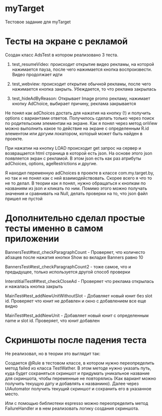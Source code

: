 # myTarget
Тестовое задание для myTarget

# Тесты на экране с рекламой 
Создан класс AdsTest в котором реализовано 3 теста.

1) test_resumeVideo: происходит открытие видео рекламы, на которой нажимается пауза, после чего нажимается кнопка воспроизвести. Видео продолжает идти

2) test_webview: происходит открытие обычной рекламы, после чего нажимается кнопка закрыть. Убеждается, то что реклама закрылась

3) test_hideAdByReason: Открывает Image promo рекламу, нажимает кнопку AdChoice, выбирает причину, реклама закрывается

Не понял как adChoices достать для нажатия на кнопку (!) и получить options с вариантами ответов. Получилось сделать только через поиск по родительским элементам на экране. Как я понял через метод onView можно выполнить какое то действие на экране с определенным R.id элементом или дргуим локатором, который может быть найден в проекте.   

При нажатии на кнопку LOAD происходит get запрос на сервер и возвращается html страница в которой есть json. На основе этого json появляется экран с рекламой. В этом json есть как раз атрибуты adChoices, options, ageRestrictions и другие.

Я находил переменную adChoices в проекте в классе com.my.target.by, но так и не понял как с ней взаимодействовать. Скорее всего я что то не то делал. В теории как я понял, нужно обращаться к кнопкам по названиям из json и кликать по ним.
Помимо этого можно получать значения и сравнивать на Null, делать проверки на то, что json файл пришел не пустой

# Дополнительно сделал простые тесты именно в самом приложении

BannersTest#test_checkParagraphCount - Проверяет, что количесто абзацев после нажатия кнопки Show во вкладке Banners равно 10

BannersTest#test_checkParagraphCount2 - тоже самое, что и предыдущее, только используется другой способ проверки

InterstitialTest##test_checkCloseAd - Проверяет что реклама открылась и нажалась кнопка закрыть

MainTest#test_addNewUnitWithoutSlot - Добавляет новый юнит без slot id. Проверяет что юнит не добавлен и окно с добавлением все еще видно

MainTest#test_addNewUnit - Добавляет новый юнит с определенным name и slot id. Проверяет, что юнит добавлен

# Скриншоты после падения теста

Не реализовал, но в теории это выглядит так: 

Создается @Rule в тестовом классе, в котором нужно переопределить метод failed из класса TestWather. В этом методе нужно указать путь, куда будет сохраняться скриншот и придумать уникальное название для скриншота, чтобы переменные не повторялись (Как вариант можно получить текущую дату и добавлять к названиию).
Далее через UiAutomator получить текущий скриншот и сохранить его в указанное место. 

Или с помощью библиотеки espresso можно переопределить метод FailureHandler и в нем реализовать логику создания скриншота.  
